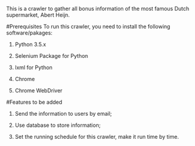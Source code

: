 This is a crawler to gather all bonus information of the most famous Dutch supermarket, Abert Heijn.

#Prerequisites
To run this crawler, you need to install the following software/pakages:

1. Python 3.5.x

2. Selenium Package for Python

3. lxml for Python  

4. Chrome

5. Chrome WebDriver

#Features to be added
1. Send the information to users by email;

2. Use database to store information;

3. Set the running schedule for this crawler, make it run time by time.
